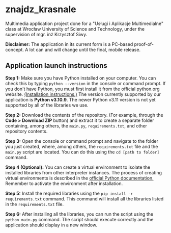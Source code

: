 # znajdz_krasnale

Multimedia application project done for a "Usługi i Aplikacje Multimedialne" class at Wrocław University of Science and Technology, under the supervision of mgr. inż Krzysztof Siwy. 

**Disclaimer:** The application in its current form is a PC-based proof-of-concept. A lot can and will change until the final, mobile release.

## Application launch instructions

**Step 1:** Make sure you have Python installed on your computer. You can check this by typing `python --version` in the console or command prompt. If you don't have Python, you must first install it from the official python.org website. [(Installation instructions.)](https://docs.python.org/3/using/index.html) The version currently supported by our application is **Python v3.10.9**. The newer Python v3.11 version is not yet supported by all of the libraries we use.

**Step 2:** Download the contents of the repository. (For example, through the **Code > Download ZIP** button) and extract it to create a separate folder containing, among others, the `main.py`, `requirements.txt`, and other repository contents.

**Step 3:** Open the console or command prompt and navigate to the folder you just created, where, among others, the `requirements.txt` file and the `main.py` script are located. You can do this using the `cd [path to folder]` command.

**Step 4 (Optional):** You can create a virtual environment to isolate the installed libraries from other interpreter instances. The process of creating virtual environments is described in the [official Python documentation.](https://docs.python.org/3/library/venv.html) Remember to activate the environment after installation.

**Step 5:** Install the required libraries using the `pip install -r requirements.txt` command. This command will install all the libraries listed in the `requirements.txt` file.

**Step 6:** After installing all the libraries, you can run the script using the `python main.py` command. The script should execute correctly and the application should display in a new window.
